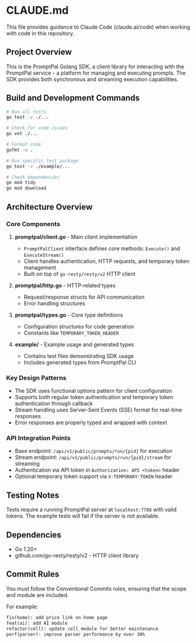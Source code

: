 # CLAUDE.md

This file provides guidance to Claude Code (claude.ai/code) when working with code in this repository.

## Project Overview

This is the PromptPal Golang SDK, a client library for interacting with the PromptPal service - a platform for managing and executing prompts. The SDK provides both synchronous and streaming execution capabilities.

## Build and Development Commands

```bash
# Run all tests
go test -v ./...

# Check for code issues
go vet ./...

# Format code
gofmt -w .

# Run specific test package
go test -v ./example/...

# Check dependencies
go mod tidy
go mod download
```

## Architecture Overview

### Core Components

1. **promptpal/client.go** - Main client implementation
   - `PromptPalClient` interface defines core methods: `Execute()` and `ExecuteStream()`
   - Client handles authentication, HTTP requests, and temporary token management
   - Built on top of `go-resty/resty/v2` HTTP client

2. **promptpal/http.go** - HTTP-related types
   - Request/response structs for API communication
   - Error handling structures

3. **promptpal/types.go** - Core type definitions
   - Configuration structures for code generation
   - Constants like `TEMPORARY_TOKEN_HEADER`

4. **example/** - Example usage and generated types
   - Contains test files demonstrating SDK usage
   - Includes generated types from PromptPal CLI

### Key Design Patterns

- The SDK uses functional options pattern for client configuration
- Supports both regular token authentication and temporary token authentication through callback
- Stream handling uses Server-Sent Events (SSE) format for real-time responses
- Error responses are properly typed and wrapped with context

### API Integration Points

- Base endpoint: `/api/v1/public/prompts/run/{pid}` for execution
- Stream endpoint: `/api/v1/public/prompts/run/{pid}/stream` for streaming
- Authentication via API token in `Authorization: API <token>` header
- Optional temporary token support via `X-TEMPORARY-TOKEN` header

## Testing Notes

Tests require a running PromptPal server at `localhost:7788` with valid tokens. The example tests will fail if the server is not available.

## Dependencies

- Go 1.20+
- github.com/go-resty/resty/v2 - HTTP client library

## Commit Rules

You must follow the Conventional Commits rules, ensuring that the scope and module are included.

For example:

```md
fix(home): add price link on home page
feat(ai): add AI module
refactor(cell): update cell module for better maintenance
perf(parser): improve parser performance by over 30%
```